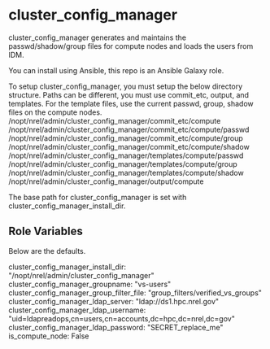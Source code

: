 cluster_config_manager
=========

cluster_config_manager generates and maintains the passwd/shadow/group files for compute nodes and loads the users from IDM.

You can install using Ansible, this repo is an Ansible Galaxy role.

To setup cluster_config_manager, you must setup the below directory structure.  Paths can be different, you must use commit_etc, output, and templates.  For the template files, use the current passwd, group, shadow files on the compute nodes.
/nopt/nrel/admin/cluster_config_manager/commit_etc/compute
/nopt/nrel/admin/cluster_config_manager/commit_etc/compute/passwd
/nopt/nrel/admin/cluster_config_manager/commit_etc/compute/group
/nopt/nrel/admin/cluster_config_manager/commit_etc/compute/shadow
/nopt/nrel/admin/cluster_config_manager/templates/compute/passwd
/nopt/nrel/admin/cluster_config_manager/templates/compute/group
/nopt/nrel/admin/cluster_config_manager/templates/compute/shadow
/nopt/nrel/admin/cluster_config_manager/output/compute

The base path for cluster_config_manager is set with cluster_config_manager_install_dir.

Role Variables
--------------

Below are the defaults.

cluster_config_manager_install_dir: "/nopt/nrel/admin/cluster_config_manager"
cluster_config_manager_groupname: "vs-users"
cluster_config_manager_group_filter_file: "group_filters/verified_vs_groups"
cluster_config_manager_ldap_server: "ldap://ds1.hpc.nrel.gov"
cluster_config_manager_ldap_username: "uid=ldapreadops,cn=users,cn=accounts,dc=hpc,dc=nrel,dc=gov"
cluster_config_manager_ldap_password: "SECRET_replace_me"
is_compute_node: False